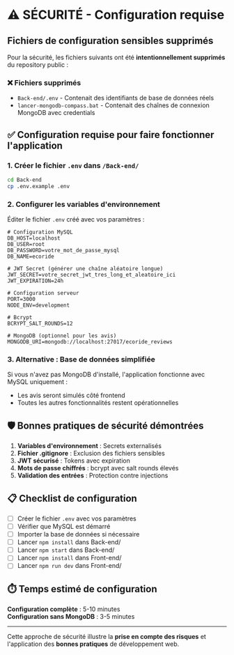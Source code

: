 # ⚠️ SÉCURITÉ - Configuration requise

## Fichiers de configuration sensibles supprimés

Pour la sécurité, les fichiers suivants ont été **intentionnellement supprimés** du repository public :

### ❌ Fichiers supprimés

-   `Back-end/.env` - Contenait des identifiants de base de données réels
-   `lancer-mongodb-compass.bat` - Contenait des chaînes de connexion MongoDB avec credentials

## ✅ Configuration requise pour faire fonctionner l'application

### 1. Créer le fichier `.env` dans `/Back-end/`

```bash
cd Back-end
cp .env.example .env
```

### 2. Configurer les variables d'environnement

Éditer le fichier `.env` créé avec vos paramètres :

```env
# Configuration MySQL
DB_HOST=localhost
DB_USER=root
DB_PASSWORD=votre_mot_de_passe_mysql
DB_NAME=ecoride

# JWT Secret (générer une chaîne aléatoire longue)
JWT_SECRET=votre_secret_jwt_tres_long_et_aleatoire_ici
JWT_EXPIRATION=24h

# Configuration serveur
PORT=3000
NODE_ENV=development

# Bcrypt
BCRYPT_SALT_ROUNDS=12

# MongoDB (optionnel pour les avis)
MONGODB_URI=mongodb://localhost:27017/ecoride_reviews
```

### 3. Alternative : Base de données simplifiée

Si vous n'avez pas MongoDB d'installé, l'application fonctionne avec MySQL uniquement :

-   Les avis seront simulés côté frontend
-   Toutes les autres fonctionnalités restent opérationnelles

## 🛡️ Bonnes pratiques de sécurité démontrées

1. **Variables d'environnement** : Secrets externalisés
2. **Fichier .gitignore** : Exclusion des fichiers sensibles
3. **JWT sécurisé** : Tokens avec expiration
4. **Mots de passe chiffrés** : bcrypt avec salt rounds élevés
5. **Validation des entrées** : Protection contre injections

## 📋 Checklist de configuration

-   [ ] Créer le fichier `.env` avec vos paramètres
-   [ ] Vérifier que MySQL est démarré
-   [ ] Importer la base de données si nécessaire
-   [ ] Lancer `npm install` dans Back-end/
-   [ ] Lancer `npm start` dans Back-end/
-   [ ] Lancer `npm install` dans Front-end/
-   [ ] Lancer `npm run dev` dans Front-end/

## ⏱️ Temps estimé de configuration

**Configuration complète** : 5-10 minutes  
**Configuration sans MongoDB** : 3-5 minutes

---

Cette approche de sécurité illustre la **prise en compte des risques** et l'application des **bonnes pratiques** de développement web.
